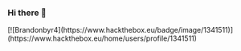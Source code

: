 ### Hi there 👋

<div>
 [![Brandonbyr4](https://www.hackthebox.eu/badge/image/1341511)](https://www.hackthebox.eu/home/users/profile/1341511)
</div>
